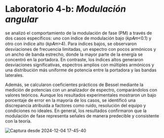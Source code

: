 # Laboratorio 4-b: *Modulación angular*

se analizó el comportamiento de la modulación de fase (PM) a través de dos casos específicos: uno con índice de modulación bajo (𝑘𝑝𝐴𝑚<0.1) y otro con índice alto (𝑘𝑝𝐴𝑚>4). Para índices bajos, se observaron desviaciones de frecuencia limitadas, un espectro con pocos armónicos y un ancho de banda estrecho, donde la mayor parte de la energía se concentró en la portadora. En contraste, los índices altos generaron desviaciones significativas, espectros amplios con múltiples armónicos y una distribución más uniforme de potencia entre la portadora y las bandas laterales.

Además, se calcularon coeficientes prácticos de Bessel mediante la medición de potencias con un analizador de espectro, comparándolos con valores teóricos. Aunque los resultados experimentales mostraron un bajo porcentaje de error en la mayoría de los casos, se identificó una discrepancia atribuida a factores como ruido, resolución del equipo y condiciones no ideales. En general, los resultados confirmaron que la modulación de fase representa señales de manera predecible y consistente con la teoría.

![Captura desde 2024-12-04 17-45-40](https://github.com/user-attachments/assets/97abaff8-ef24-4d1a-b12c-a82920b04e28)
